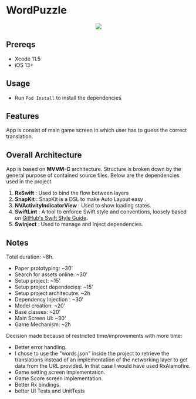# WordPuzzle
<p align="center"><img src="https://www.pngitem.com/pimgs/m/537-5373008_babbel-for-business-babbel-logo-png-transparent-png.png" ></a></p>

## Prereqs

- Xcode 11.5
- iOS 13+

## Usage

- Run ```Pod Install```  to install the dependencies 

## Features

App is consist of main game screen in which user has to guess the correct translation.

## Overall Architecture 

App is based on **MVVM-C** architecture. Structure is broken down by the general purpose of contained source files. Below are the dependencies used in the project

1. **RxSwift** : Used to bind the flow between layers
2. **SnapKit** : SnapKit is a DSL to make Auto Layout easy .
3. **NVActivityIndicatorView** : Used to show loading states.
4. **SwiftLint** : A tool to enforce Swift style and conventions, loosely based on
[GitHub's Swift Style Guide](https://github.com/github/swift-style-guide).
5. **Swinject** : Used to manage and Inject dependencies.

## Notes
Total duration: ~8h.
- Paper prototyping: ~30'
- Search for assets online: ~30'
- Setup project: ~15'
- Setup project dependecies:  ~15'
- Setup project architecutre: ~2h
- Dependency Injection : ~30'
- Model creation: ~20'
- Base classes: ~20'
- Main Screen UI: ~30'
- Game Mechanism: ~2h

Decision made because of restricted time/improvements with more time:
- Better error handling.
- I chose to use the "words.json" inside the project to retrieve the translations
instead of an implementation of the networking layer to get data from the URL provided.
 In that case I would have used RxAlamofire.
- Game setting screen implementation.
- Game Score screen implementation.
- Better Rx bindings.
- better UI Tests and UnitTests
